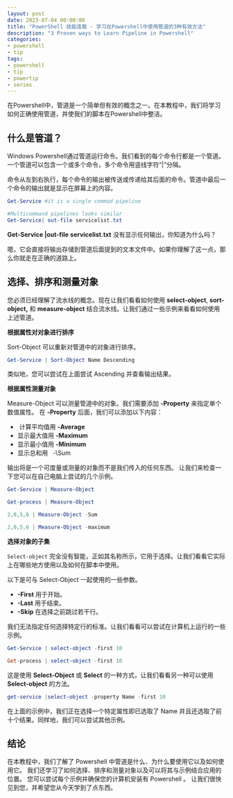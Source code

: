 ```yaml
---
layout: post
date: 2023-07-04 00:00:00
title: "PowerShell 技能连载 - 学习在Powershell中使用管道的3种有效方法"
description: "3 Proven ways to Learn Pipeline in Powershell"
categories:
- powershell
- tip
tags:
- powershell
- tip
- powertip
- series
---
```

在Powershell中，管道是一个简单但有效的概念之一。在本教程中，我们将学习如何正确使用管道，并使我们的脚本在Powershell中整洁。

## 什么是管道？

Windows Powershell通过管道运行命令。我们看到的每个命令行都是一个管道。一个管道可以包含一个或多个命令，多个命令用竖线字符“|”分隔。

命令从左到右执行，每个命令的输出被传送或传递给其后面的命令。管道中最后一个命令的输出就是显示在屏幕上的内容。

```powershell
Get-Service #it is a single commad pipeline

#Multicommand pipelines looks similar
Get-Service| out-file servicelist.txt
```

**Get-Service |out-file** **servicelist.txt** 没有显示任何输出，你知道为什么吗？

嗯，它会直接将输出存储到管道后面提到的文本文件中。如果你理解了这一点，那么你就走在正确的道路上。

## 选择、排序和测量对象

您必须已经理解了流水线的概念。现在让我们看看如何使用 **select-object**, **sort-object,** 和 **measure-object** 结合流水线。让我们通过一些示例来看看如何使用上述管道。

**根据属性对对象进行排序**

Sort-Object 可以重新对管道中的对象进行排序。

```powershell
Get-Service | Sort-Object Name Descending
```

类似地，您可以尝试在上面尝试 Ascending 并查看输出结果。

**根据属性测量对象**

Measure-Object 可以测量管道中的对象。我们需要添加 **\-Property** 来指定单个数值属性。 在 **\-Property** 后面，我们可以添加以下内容：

-  计算平均值用 **\-Average**
- 显示最大值用 **\-Maximum**
- 显示最小值用 **\-Minimum**
- 显示总和用   \-\Sum

输出将是一个可度量或测量的对象而不是我们传入的任何东西。 让我们来检查一下您可以在自己电脑上尝试的几个示例。

```powershell
Get-Service | Measure-Object

Get-process | Measure-Object

2,0,5,6 | Measure-Object -Sum

2,0,5,6 | Measure-Object -maximum
```

**选择对象的子集**

`Select-object` 完全没有智能，正如其名称所示，它用于选择。让我们看看它实际上在哪些地方使用以及如何在脚本中使用。

以下是可与 Select-Object 一起使用的一些参数。

- **-First** 用于开始。
- **-Last** 用于结束。
- **-Skip** 在选择之前跳过若干行。

我们无法指定任何选择特定行的标准。让我们看看可以尝试在计算机上运行的一些示例。

```powershell
Get-Service | select-object -first 10

Get-process | select-object -first 10
```

这是使用 **Select-Object** 或 **Select** 的一种方式，让我们看看另一种可以使用 **Select-object** 的方法。

```powershell
get-service |select-object -property Name -first 10
```

在上面的示例中，我们正在选择一个特定属性即已选取了 Name 并且还选取了前十个结果。同样地，我们可以尝试其他示例。

## 结论

在本教程中，我们了解了 Powershell 中管道是什么、为什么要使用它以及如何使用它。 我们还学习了如何选择、排序和测量对象以及可以将其与示例结合应用的位置。 您可以尝试每个示例并确保您的计算机安装有 Powershell 。 让我们很快见到您，并希望您从今天学到了点东西。
<!--本文国际来源：[Choosing Best File Format (Part 1)](https://powershellguru.com/pipeline-in-powershell/)-->
